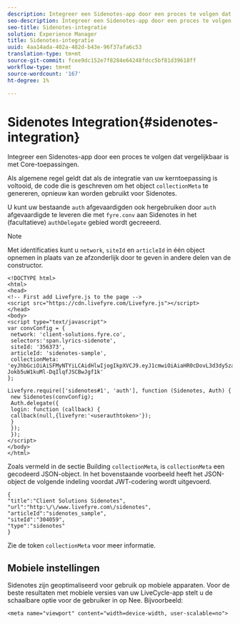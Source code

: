 ```yaml
---
description: Integreer een Sidenotes-app door een proces te volgen dat vergelijkbaar is met Core-toepassingen.
seo-description: Integreer een Sidenotes-app door een proces te volgen dat vergelijkbaar is met Core-toepassingen.
seo-title: Sidenotes-integratie
solution: Experience Manager
title: Sidenotes-integratie
uuid: 4aa14ada-402a-482d-b43e-96f37afa6c53
translation-type: tm+mt
source-git-commit: fcee9dc152e7f8284e64248fdcc5bf81d39618ff
workflow-type: tm+mt
source-wordcount: '167'
ht-degree: 1%

---
```



# Sidenotes Integration{#sidenotes-integration}

Integreer een Sidenotes-app door een proces te volgen dat vergelijkbaar is met Core-toepassingen.

Als algemene regel geldt dat als de integratie van uw kerntoepassing is voltooid, de code die is geschreven om het object `collectionMeta` te genereren, opnieuw kan worden gebruikt voor Sidenotes.

U kunt uw bestaande `auth` afgevaardigden ook hergebruiken door `auth` afgevaardigde te leveren die met `fyre.conv` aan Sidenotes in het (facultatieve) `authDelegate` gebied wordt gecreeerd.

>[!NOTE]
>
>Met identificaties kunt u `network`, `siteId` en `articleId` in één object opnemen in plaats van ze afzonderlijk door te geven in andere delen van de constructor.

```
<!DOCTYPE html> 
<html> 
<head> 
<!-- First add Livefyre.js to the page --> 
<script src="https://cdn.livefyre.com/Livefyre.js"></script> 
</head> 
<body> 
<script type="text/javascript"> 
var convConfig = { 
 network: 'client-solutions.fyre.co', 
 selectors:'span.lyrics-sidenote', 
 siteId: '356373', 
 articleId: 'sidenotes-sample', 
 collectionMeta: 'eyJhbGciOiAiSFMyNTYiLCAidHlwIjogIkpXVCJ9.eyJ1cmwiOiAiaHR0cDovL3d3dy5zaWRlbm90ZXMtZGVtby5jb20vbHlyaWNzIiwgInNpdGVJZCI6ICIzMDQwNTkiLCAidHlwZSI6ICJzaWRlbm90ZXMiLCAiYXJ0aWNsZUlkIjogInNpZGVub3Rlc19zYW1wbGUiLCAidGl0bGUiOiAiQ2xpZW50IFNvbHV0aW9ucyBTaWRlbm90ZXMifQ.2gxnsM0TS8dfp-Jokb5uW1kuMl-DqIlqfJSCBwJgf1k' 
}; 
  
Livefyre.require(['sidenotes#1', 'auth'], function (Sidenotes, Auth) { 
 new Sidenotes(convConfig); 
 Auth.delegate({ 
 login: function (callback) { 
 callback(null,{livefyre:'<userauthtoken>'}); 
 } 
 }); 
 }); 
</script> 
</body> 
</html>
```

Zoals vermeld in de sectie Building `collectionMeta`, is `collectionMeta` een gecodeerd JSON-object. In het bovenstaande voorbeeld heeft het JSON-object de volgende indeling voordat JWT-codering wordt uitgevoerd.

```
{ 
"title":"Client Solutions Sidenotes", 
"url":"http:\/\/www.livefyre.com\/sidenotes", 
"articleId":"sidenotes_sample", 
"siteId":"304059", 
"type":"sidenotes" 
}
```

Zie de token `collectionMeta` voor meer informatie.

## Mobiele instellingen

Sidenotes zijn geoptimaliseerd voor gebruik op mobiele apparaten. Voor de beste resultaten met mobiele versies van uw LiveCycle-app stelt u de schaalbare optie voor de gebruiker in op Nee. Bijvoorbeeld:

```
<meta name="viewport" content="width=device-width, user-scalable=no">
```
